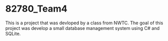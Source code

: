 # 82780_Team4

This is a project that was devloped by a class from NWTC.
The goal of this project was develop a small database management system using C# and SQLite.
